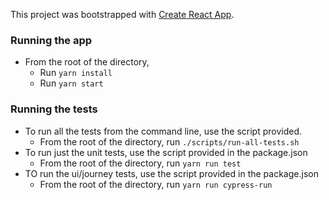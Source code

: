 This project was bootstrapped with [Create React App](https://github.com/facebook/create-react-app).

### Running the app
* From the root of the directory,
    * Run `yarn install`
    * Run `yarn start`

### Running the tests
* To run all the tests from the command line, use the script provided.
   * From the root of the directory, run `./scripts/run-all-tests.sh`
* To run just the unit tests, use the script provided in the package.json
    * From the root of the directory, run `yarn run test`
* TO run the ui/journey tests, use the script provided in the package.json
    * From the root of the directory, run `yarn run cypress-run`
